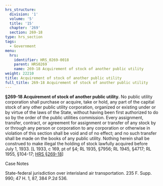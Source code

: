 ```yaml
---
hrs_structure:
  division: '1'
  volume: '5'
  title: '15'
  chapter: '269'
  section: 269-18
type: hrs_section
tags:
  - Government
menu:
  hrs:
    identifier: HRS_0269-0018
    parent: HRS0269
    name: 269-18 Acquirement of stock of another public utility
weight: 22210
title: Acquirement of stock of another public utility
full_title: 269-18 Acquirement of stock of another public utility
---
```

**§269-18 Acquirement of stock of another public utility.** No public utility corporation shall purchase or acquire, take or hold, any part of the capital stock of any other public utility corporation, organized or existing under or by virtue of the laws of the State, without having been first authorized to do so by the order of the public utilities commission. Every assignment, transfer, contract, or agreement for assignment or transfer of any stock by or through any person or corporation to any corporation or otherwise in violation of this section shall be void and of no effect; and no such transfer shall be made on the books of any public utility. Nothing herein shall be construed to make illegal the holding of stock lawfully acquired before July 1, 1933\. [L 1933, c 169, pt of §4; RL 1935, §7956; RL 1945, §4717; RL 1955, §104-17; [HRS §269-18](/title-15/chapter-269/section-269-18/)]

Case Notes

State-federal jurisdiction over interisland air transportation. 235 F. Supp. 990; 47 H. 1, 87, 384 P.2d 536.